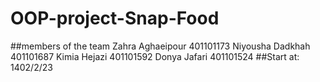 # OOP-project-Snap-Food

##members of the team
Zahra Aghaeipour 401101173
Niyousha Dadkhah 401101687
Kimia Hejazi     401101592
Donya Jafari     401101524
##Start at:
1402/2/23
